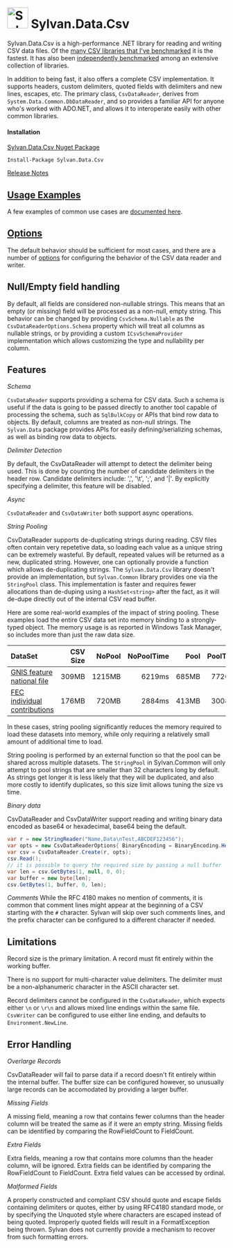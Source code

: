 # <img src="../../Sylvan.png" height="48" alt="Sylvan Logo"/> Sylvan.Data.Csv

Sylvan.Data.Csv is a high-performance .NET library for reading and writing CSV data files.
Of the [many CSV libraries that I've benchmarked](https://github.com/MarkPflug/Benchmarks) it is the
fastest.
It has also been [independently benchmarked](https://www.joelverhagen.com/blog/2020/12/fastest-net-csv-parsers)
among an extensive collection of libraries.

In addition to being fast, it also offers a complete CSV implementation.
It supports headers, custom delimiters, quoted fields with delimiters and new lines, escapes, etc. 
The primary class, `CsvDataReader`, derives from `System.Data.Common.DbDataReader`, 
and so provides a familiar API for anyone who's worked with ADO.NET, and allows it to
interoperate easily with other common libraries.

#### Installation

[Sylvan.Data.Csv Nuget Package](https://www.nuget.org/packages/Sylvan.Data.Csv/)

`Install-Package Sylvan.Data.Csv`

[Release Notes](Sylvan.Data.Csv.Releases.md)

## [Usage Examples](Csv/Examples.md)

A few examples of common use cases are [documented here](Csv/Examples.md).

## [Options](Csv/Options.md)

The default behavior should be sufficient for most cases, and there are a number of [options](Csv/Options.md) for configuring the behavior of the CSV data reader and writer.

## Null/Empty field handling

By default, all fields are considered non-nullable strings. This means that an empty (or missing) field will
be processed as a non-null, empty string. This behavior can be changed by providing `CsvSchema.Nullable`
as the `CsvDataReaderOptions.Schema` property which will treat all columns as nullable strings,
or by providing a custom `ICsvSchemaProvider` implementation which allows customizing the type and nullability
per column.

## Features

_Schema_

`CsvDataReader` supports providing a schema for CSV data. Such a schema is useful if the data is going
to be passed directly to another tool capable of processing the schema, such as `SqlBulkCopy` 
or APIs that bind row data to objects. By default, columns are treated as non-null strings.
The `Sylvan.Data` package provides APIs for easily defining/serializing schemas, as well as binding row data
to objects.

_Delimiter Detection_

By default, the CsvDataReader will attempt to detect the delimiter being used. 
This is done by counting the number of candidate delimiters in the header row.
Candidate delimiters include: ',', '\t', ';', and '|'. By explicitly specifying
a delimiter, this feature will be disabled.

_Async_

`CsvDataReader` and `CsvDataWriter` both support async operations.

_String Pooling_

CsvDataReader supports de-duplicating strings during reading. CSV files often contain very
repetetive data, so loading each value as a unique string can be extremely wasteful. 
By default, repeated values will be returned as a new, duplicated string. However,
one can optionally provide a function which allows de-duplicating strings. The `Sylvan.Data.Csv`
library doesn't provide an implementation, but `Sylvan.Common` library provides one via the `StringPool` class.
This implementation is faster and requires fewer allocations than de-duping using a `HashSet<string>` after the fact, as
it will de-dupe directly out of the internal CSV read buffer.

Here are some real-world examples of the impact of string pooling. 
These examples load the entire CSV data set into memory binding to a strongly-typed object.
The memory usage is as reported in Windows Task Manager, so includes more than just the raw data size.

| DataSet | CSV Size | NoPool | NoPoolTime | Pool | PoolTime |
| :- | -: | -: | -: | -: | -: |
|[GNIS feature national file](https://www.usgs.gov/core-science-systems/ngp/board-on-geographic-names/download-gnis-data)|309MB|1215MB|6219ms|685MB|7726ms|
|[FEC individual contributions](https://www.fec.gov/data/browse-data/?tab=bulk-data)|176MB|720MB|2884ms|413MB|3008ms|

In these cases, string pooling significantly reduces the memory required to load these datasets into memory, 
while only requiring a relatively small amount of additional time to load.

String pooling is performed by an external function so that the pool can be shared across multiple datasets. The `StringPool` in Sylvan.Common will only attempt to pool strings that are smaller than 32 characters long by default. As strings get longer it is less likely that they will be duplicated, and also more costly to identify duplicates, so this size limit allows tuning the size vs time.

_Binary data_

CsvDataReader and CsvDataWriter support reading and writing binary data encoded as base64 or hexadecimal, base64 being the default.

```C#
var r = new StringReader("Name,Data\nTest,ABCDEF123456");
var opts = new CsvDataReaderOptions{ BinaryEncoding = BinaryEncoding.Hexadecimal };
var csv = CsvDataReader.Create(r, opts);
csv.Read();
// it is possible to query the required size by passing a null buffer
var len = csv.GetBytes(1, null, 0, 0);
var buffer = new byte[len];
csv.GetBytes(1, buffer, 0, len);
```

_Comments_
While the RFC 4180 makes no mention of comments, it is common that comment lines might appear at the beginning of a CSV starting with the `#` character. Sylvan will skip over such comments lines, and the prefix character can be configured to a different character if needed.

## Limitations

Record size is the primary limitation. A record must fit entirely within the working buffer.

There is no support for multi-character value delimiters. The delimiter must be a non-alphanumeric character in the ASCII character set.

Record delimiters cannot be configured in the `CsvDataReader`, which expects  either `\n` or `\r\n` and allows mixed line endings within the same file. `CsvWriter` can be configured to use either line ending, and defaults to `Environment.NewLine`.

## Error Handling

_Overlarge Records_

CsvDataReader will fail to parse data if a record doesn't fit entirely within the internal buffer. The buffer size can be configured however, so unusually large records can be accomodated by providing a larger buffer. 

_Missing Fields_

A missing field, meaning a row that contains fewer columns than the header column will be treated
the same as if it were an empty string. Missing fields can be identified by comparing the RowFieldCount to FieldCount.

_Extra Fields_

Extra fields, meaning a row that contains more columns than the header column, will be ignored. 
Extra fields can be identified by comparing the RowFieldCount to FieldCount. 
Extra field values can be accessed by ordinal.

_Malformed Fields_

A properly constructed and compliant CSV should quote and escape fields containing delimiters or quotes, either by using RFC4180 standard mode, or by specifying the Unquoted style where characters are escaped instead of being quoted. Improperly quoted fields will result in a FormatException being thrown. Sylvan does not currently provide a mechanism to recover from such formatting errors.
